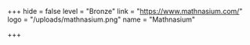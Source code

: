 +++
hide = false
level = "Bronze"
link = "https://www.mathnasium.com/"
logo = "/uploads/mathnasium.png"
name = "Mathnasium"

+++
